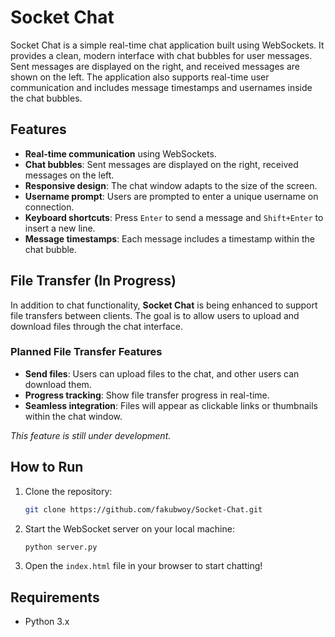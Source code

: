 # Socket Chat

Socket Chat is a simple real-time chat application built using WebSockets. It provides a clean, modern interface with chat bubbles for user messages. Sent messages are displayed on the right, and received messages are shown on the left. The application also supports real-time user communication and includes message timestamps and usernames inside the chat bubbles.

## Features
- **Real-time communication** using WebSockets.
- **Chat bubbles**: Sent messages are displayed on the right, received messages on the left.
- **Responsive design**: The chat window adapts to the size of the screen.
- **Username prompt**: Users are prompted to enter a unique username on connection.
- **Keyboard shortcuts**: Press `Enter` to send a message and `Shift+Enter` to insert a new line.
- **Message timestamps**: Each message includes a timestamp within the chat bubble.

## File Transfer (In Progress)
In addition to chat functionality, **Socket Chat** is being enhanced to support file transfers between clients. The goal is to allow users to upload and download files through the chat interface.

### Planned File Transfer Features
- **Send files**: Users can upload files to the chat, and other users can download them.
- **Progress tracking**: Show file transfer progress in real-time.
- **Seamless integration**: Files will appear as clickable links or thumbnails within the chat window.

*This feature is still under development.*

## How to Run
1. Clone the repository:
    ```bash
    git clone https://github.com/fakubwoy/Socket-Chat.git
    ```
2. Start the WebSocket server on your local machine:
    ```bash
    python server.py
    ```
3. Open the `index.html` file in your browser to start chatting!

## Requirements
- Python 3.x
